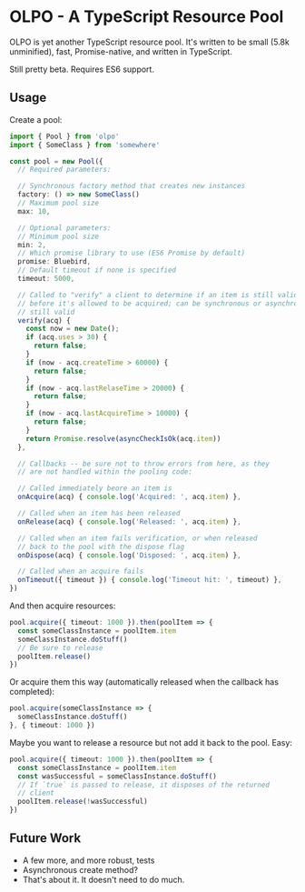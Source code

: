 # OLPO - A TypeScript Resource Pool

OLPO is yet another TypeScript resource pool. It's written to be small (5.8k
unminified), fast, Promise-native, and written in TypeScript.

Still pretty beta. Requires ES6 support.

## Usage

Create a pool:

```typescript
import { Pool } from 'olpo'
import { SomeClass } from 'somewhere'

const pool = new Pool({
  // Required parameters:

  // Synchronous factory method that creates new instances
  factory: () => new SomeClass()
  // Maximum pool size
  max: 10,

  // Optional parameters:
  // Minimum pool size
  min: 2,
  // Which promise library to use (ES6 Promise by default)
  promise: Bluebird,
  // Default timeout if none is specified
  timeout: 5000,

  // Called to "verify" a client to determine if an item is still valid
  // before it's allowed to be acquired; can be synchronous or asynchronous is
  // still valid
  verify(acq) {
    const now = new Date();
    if (acq.uses > 30) {
      return false;
    }
    if (now - acq.createTime > 60000) {
      return false;
    }
    if (now - acq.lastRelaseTime > 20000) {
      return false;
    }
    if (now - acq.lastAcquireTime > 10000) {
      return false;
    }
    return Promise.resolve(asyncCheckIsOk(acq.item))
  },

  // Callbacks -- be sure not to throw errors from here, as they
  // are not handled within the pooling code:

  // Called immediately beore an item is
  onAcquire(acq) { console.log('Acquired: ', acq.item) },

  // Called when an item has been released
  onRelease(acq) { console.log('Released: ', acq.item) },

  // Called when an item fails verification, or when released
  // back to the pool with the dispose flag
  onDispose(acq) { console.log('Disposed: ', acq.item) },

  // Called when an acquire fails
  onTimeout({ timeout }) { console.log('Timeout hit: ', timeout) },
})
```

And then acquire resources:

```typescript
pool.acquire({ timeout: 1000 }).then(poolItem => {
  const someClassInstance = poolItem.item
  someClassInstance.doStuff()
  // Be sure to release
  poolItem.release()
})
```


Or acquire them this way (automatically released when the callback
has completed):

```typescript
pool.acquire(someClassInstance => {
  someClassInstance.doStuff()
}, { timeout: 1000 })
```

Maybe you want to release a resource but not add it back to the
pool. Easy:

```typescript
pool.acquire({ timeout: 1000 }).then(poolItem => {
  const someClassInstance = poolItem.item
  const wasSuccessful = someClassInstance.doStuff()
  // If `true` is passed to release, it disposes of the returned
  // client
  poolItem.release(!wasSuccessful)
})
```

## Future Work

* A few more, and more robust, tests
* Asynchronous create method?
* That's about it. It doesn't need to do much.
